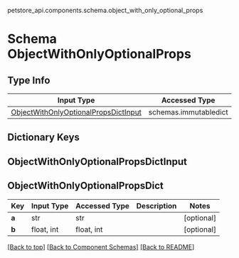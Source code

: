 petstore_api.components.schema.object_with_only_optional_props
# Schema ObjectWithOnlyOptionalProps

## Type Info
Input Type | Accessed Type | Description | Notes
------------ | ------------- | ------------- | -------------
[ObjectWithOnlyOptionalPropsDictInput](#objectwithonlyoptionalpropsdictinput) | schemas.immutabledict |  |

## Dictionary Keys
## ObjectWithOnlyOptionalPropsDictInput
## ObjectWithOnlyOptionalPropsDict

Key | Input Type | Accessed Type | Description | Notes
------------ | ------------- | ------------- | ------------- | -------------
**a** | str | str |  | [optional]
**b** | float, int | float, int |  | [optional]

[[Back to top]](#top) [[Back to Component Schemas]](../../../README.md#Component-Schemas) [[Back to README]](../../../README.md)
